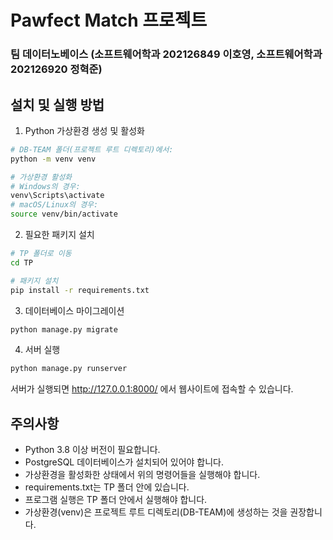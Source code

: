 # Pawfect Match 프로젝트

### 팀 데이터노베이스 (소프트웨어학과 202126849 이호영, 소프트웨어학과 202126920 정혁준)

## 설치 및 실행 방법

1. Python 가상환경 생성 및 활성화
```bash
# DB-TEAM 폴더(프로젝트 루트 디렉토리)에서:
python -m venv venv

# 가상환경 활성화
# Windows의 경우:
venv\Scripts\activate
# macOS/Linux의 경우:
source venv/bin/activate
```

2. 필요한 패키지 설치
```bash
# TP 폴더로 이동
cd TP

# 패키지 설치
pip install -r requirements.txt
```

3. 데이터베이스 마이그레이션
```bash
python manage.py migrate
```

4. 서버 실행
```bash
python manage.py runserver
```

서버가 실행되면 http://127.0.0.1:8000/ 에서 웹사이트에 접속할 수 있습니다.

## 주의사항
- Python 3.8 이상 버전이 필요합니다.
- PostgreSQL 데이터베이스가 설치되어 있어야 합니다.
- 가상환경을 활성화한 상태에서 위의 명령어들을 실행해야 합니다.
- requirements.txt는 TP 폴더 안에 있습니다.
- 프로그램 실행은 TP 폴더 안에서 실행해야 합니다.
- 가상환경(venv)은 프로젝트 루트 디렉토리(DB-TEAM)에 생성하는 것을 권장합니다.
